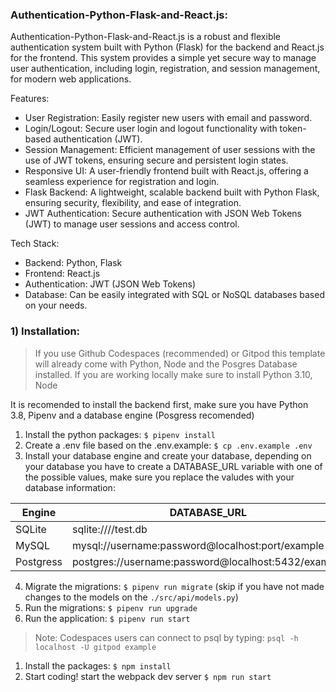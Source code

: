 ### Authentication-Python-Flask-and-React.js:

Authentication-Python-Flask-and-React.js is a robust and flexible authentication system built with Python (Flask) for the backend and React.js for the frontend. This system provides a simple yet secure way to manage user authentication, including login, registration, and session management, for modern web applications.

Features:
- User Registration: Easily register new users with email and password.
- Login/Logout: Secure user login and logout functionality with token-based authentication (JWT).
- Session Management: Efficient management of user sessions with the use of JWT tokens, ensuring secure and persistent login states.
- Responsive UI: A user-friendly frontend built with React.js, offering a seamless experience for registration and login.
- Flask Backend: A lightweight, scalable backend built with Python Flask, ensuring security, flexibility, and ease of integration.
- JWT Authentication: Secure authentication with JSON Web Tokens (JWT) to manage user sessions and access control.

Tech Stack:
- Backend: Python, Flask
- Frontend: React.js
- Authentication: JWT (JSON Web Tokens)
- Database: Can be easily integrated with SQL or NoSQL databases based on your needs.

### 1) Installation:

> If you use Github Codespaces (recommended) or Gitpod this template will already come with Python, Node and the Posgres Database installed. If you are working locally make sure to install Python 3.10, Node 

It is recomended to install the backend first, make sure you have Python 3.8, Pipenv and a database engine (Posgress recomended)

1. Install the python packages: `$ pipenv install`
2. Create a .env file based on the .env.example: `$ cp .env.example .env`
3. Install your database engine and create your database, depending on your database you have to create a DATABASE_URL variable with one of the possible values, make sure you replace the valudes with your database information:

| Engine    | DATABASE_URL                                        |
| --------- | --------------------------------------------------- |
| SQLite    | sqlite:////test.db                                  |
| MySQL     | mysql://username:password@localhost:port/example    |
| Postgress | postgres://username:password@localhost:5432/example |

4. Migrate the migrations: `$ pipenv run migrate` (skip if you have not made changes to the models on the `./src/api/models.py`)
5. Run the migrations: `$ pipenv run upgrade`
6. Run the application: `$ pipenv run start`

> Note: Codespaces users can connect to psql by typing: `psql -h localhost -U gitpod example`

1. Install the packages: `$ npm install`
2. Start coding! start the webpack dev server `$ npm run start`


